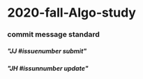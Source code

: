 # 2020-fall-Algo-study

### commit message standard

##### "JJ #issuenumber submit"

##### "JH #issunnumber update"
